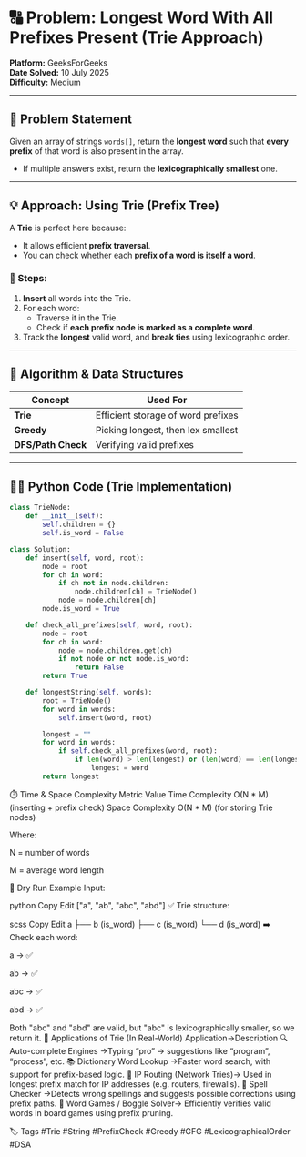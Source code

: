 # 🔠 Problem: Longest Word With All Prefixes Present (Trie Approach)

**Platform:** GeeksForGeeks  
**Date Solved:** 10 July 2025  
**Difficulty:** Medium  

---

## 📜 Problem Statement

Given an array of strings `words[]`, return the **longest word** such that **every prefix** of that word is also present in the array.

- If multiple answers exist, return the **lexicographically smallest** one.

---

## 💡 Approach: Using Trie (Prefix Tree)

A **Trie** is perfect here because:
- It allows efficient **prefix traversal**.
- You can check whether each **prefix of a word is itself a word**.

### 🔄 Steps:
1. **Insert** all words into the Trie.
2. For each word:
   - Traverse it in the Trie.
   - Check if **each prefix node is marked as a complete word**.
3. Track the **longest** valid word, and **break ties** using lexicographic order.

---

## 🧠 Algorithm & Data Structures

| Concept        | Used For                        |
|----------------|----------------------------------|
| **Trie**       | Efficient storage of word prefixes |
| **Greedy**     | Picking longest, then lex smallest |
| **DFS/Path Check** | Verifying valid prefixes |

---

## 🧑‍💻 Python Code (Trie Implementation)

```python
class TrieNode:
    def __init__(self):
        self.children = {}
        self.is_word = False

class Solution:
    def insert(self, word, root):
        node = root
        for ch in word:
            if ch not in node.children:
                node.children[ch] = TrieNode()
            node = node.children[ch]
        node.is_word = True

    def check_all_prefixes(self, word, root):
        node = root
        for ch in word:
            node = node.children.get(ch)
            if not node or not node.is_word:
                return False
        return True

    def longestString(self, words):
        root = TrieNode()
        for word in words:
            self.insert(word, root)

        longest = ""
        for word in words:
            if self.check_all_prefixes(word, root):
                if len(word) > len(longest) or (len(word) == len(longest) and word < longest):
                    longest = word
        return longest
```
⏱️ Time & Space Complexity
Metric	Value
Time Complexity	O(N * M) (inserting + prefix check)
Space Complexity	O(N * M) (for storing Trie nodes)

Where:

N = number of words

M = average word length

🧪 Dry Run Example
Input:

python
Copy
Edit
["a", "ab", "abc", "abd"]
✅ Trie structure:

scss
Copy
Edit
a
├── b (is_word)
    ├── c (is_word)
    └── d (is_word)
➡️ Check each word:

a → ✅

ab → ✅

abc → ✅

abd → ✅



Both "abc" and "abd" are valid, but "abc" is lexicographically smaller, so we return it.
💼 Applications of Trie (In Real-World)
Application→Description
🔍 Auto-complete Engines	→Typing “pro” → suggestions like “program”, “process”, etc.
📚 Dictionary Word Lookup	→Faster word search, with support for prefix-based logic.
🔐 IP Routing (Network Tries)→	Used in longest prefix match for IP addresses (e.g. routers, firewalls).
🧠 Spell Checker	→Detects wrong spellings and suggests possible corrections using prefix paths.
🧠 Word Games / Boggle Solver→	Efficiently verifies valid words in board games using prefix pruning.

🏷️ Tags
#Trie #String #PrefixCheck #Greedy #GFG #LexicographicalOrder #DSA

